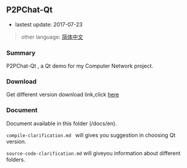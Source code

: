 ## P2PChat-Qt

- lastest update: 2017-07-23


> other language: [简体中文](README_zh-cn.md)


### Summary

P2PChat-Qt , a Qt demo for my Computer Network project.

### Download

Get different version download link,click [here](https://github.com/ypingcn/P2PChat-Qt/releases)

### Document

Document available in this folder (/docs/en).

```compile-clarification.md ``` will gives you suggestion in choosing Qt version.

```source-code-clarification.md``` will giveyou information about different folders.



